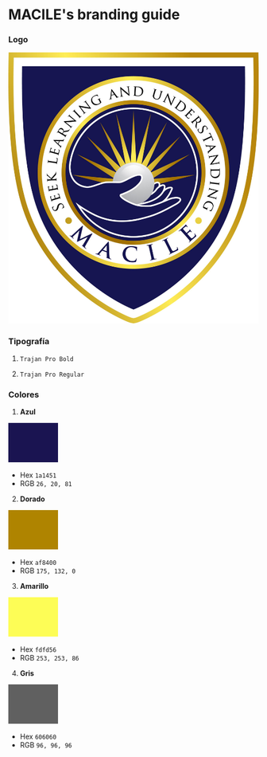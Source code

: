 # MACILE's branding guide

### Logo

![logo-macile](images/logo-macile.jpg)

### Tipografía

1. `Trajan Pro Bold`

2. `Trajan Pro Regular` 

### Colores

1. **Azul**

![azul](images/azul.png)

- Hex `1a1451`
- RGB `26, 20, 81`

2. **Dorado**

![dorado](images/dorado.png)

- Hex `af8400`
- RGB `175, 132, 0`

3. **Amarillo**

![amarillo](images/amarillo.png)

- Hex `fdfd56`
- RGB `253, 253, 86`

4. **Gris**

![gris](images/gris.png)

- Hex `606060`
- RGB `96, 96, 96`

